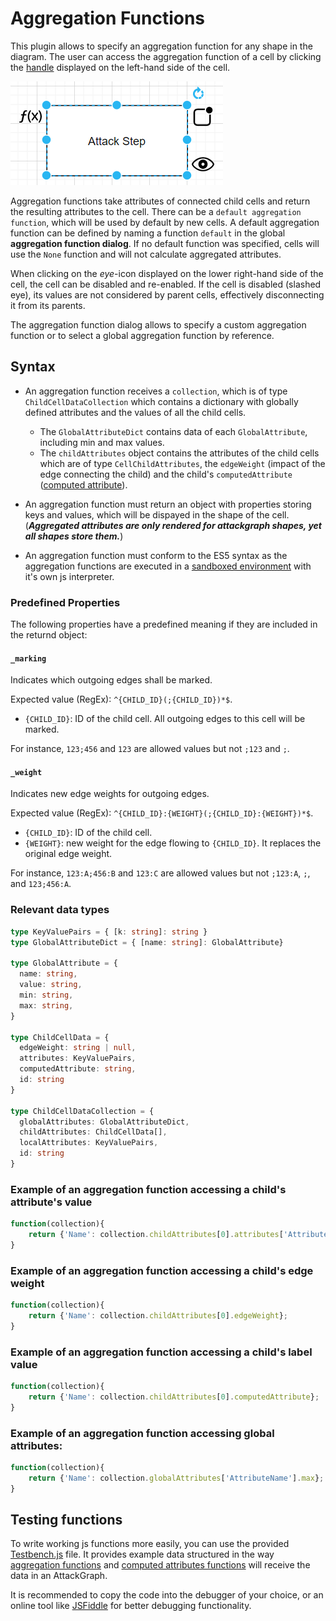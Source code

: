 # Aggregation Functions

This plugin allows to specify an aggregation function for any shape in the diagram. The user can access the aggregation function of a cell by clicking the [handle](technical/plugin.md#ui) displayed on the left-hand side of the cell.

![image of cell handles](images/CellHandles.png)

Aggregation functions take attributes of connected child cells and return the resulting attributes to the cell. There can be a `default aggregation function`, which will be used by default by new cells. A default aggregation function can be defined by naming a function `default` in the global **aggregation function dialog**. If no default function was specified, cells will use the `None` function and will not calculate aggregated attributes.

When clicking on the *eye*-icon displayed on the lower right-hand side of the cell, the cell can be disabled and re-enabled. If the cell is disabled (slashed eye), its values are not considered by parent cells, effectively disconnecting it from its parents.

The aggregation function dialog allows to specify a custom aggregation function or to select a global aggregation function by reference.

## Syntax
- An aggregation function receives a `collection`, which is of type `ChildCellDataCollection` which contains a dictionary with globally defined attributes and the values of all the child cells.
  - The `GlobalAttributeDict` contains data of each `GlobalAttribute`, including min and max values.
  - The `childAttributes` object contains the attributes of the child cells which are of type `CellChildAttributes`, the `edgeWeight` (impact of the edge connecting the child) and the child's `computedAttribute` ([computed attribute](computed_attributes_functions.md)).

- An aggregation function must return an object with properties storing keys and values, which will be dispayed in the shape of the cell. (***Aggregated attributes are only rendered for attackgraph shapes, yet all shapes store them.***)

- An aggregation function must conform to the ES5 syntax as the aggregation functions are executed in a [sandboxed environment](https://github.com/NeilFraser/JS-Interpreter) with it's own js interpreter.

### Predefined Properties

The following properties have a predefined meaning if they are included in the returnd object:

#### `_marking`
Indicates which outgoing edges shall be marked.

Expected value (RegEx): `^{CHILD_ID}(;{CHILD_ID})*$`.<br/>
- `{CHILD_ID}`: ID of the child cell. All outgoing edges to this cell will be marked.

For instance, `123;456` and `123` are allowed values but not `;123` and `;`.

#### `_weight`
Indicates new edge weights for outgoing edges.

Expected value (RegEx): `^{CHILD_ID}:{WEIGHT}(;{CHILD_ID}:{WEIGHT})*$`.<br/>
- `{CHILD_ID}`: ID of the child cell.<br/>
- `{WEIGHT}`: new weight for the edge flowing to `{CHILD_ID}`. It replaces the original edge weight.

For instance, `123:A;456:B` and `123:C` are allowed values but not `;123:A`, `;`, and `123;456:A`.

### Relevant data types
```ts
type KeyValuePairs = { [k: string]: string }
type GlobalAttributeDict = { [name: string]: GlobalAttribute}

type GlobalAttribute = {
  name: string,
  value: string,
  min: string,
  max: string,
}

type ChildCellData = {
  edgeWeight: string | null,
  attributes: KeyValuePairs,
  computedAttribute: string,
  id: string
}

type ChildCellDataCollection = {
  globalAttributes: GlobalAttributeDict,
  childAttributes: ChildCellData[],
  localAttributes: KeyValuePairs,
  id: string
}
```
### Example of an aggregation function accessing a child's attribute's value
```js
function(collection){
    return {'Name': collection.childAttributes[0].attributes['AttributeName'};
}
```
### Example of an aggregation function accessing a child's edge weight
```js
function(collection){
    return {'Name': collection.childAttributes[0].edgeWeight};
}
```
### Example of an aggregation function accessing a child's label value
```js
function(collection){
    return {'Name': collection.childAttributes[0].computedAttribute};
}
```
### Example of an aggregation function accessing global attributes:
```js
function(collection){
    return {'Name': collection.globalAttributes['AttributeName'].max};
}
```

## Testing functions

To write working js functions more easily, you can use the provided [Testbench.js](https://github.com/INCYDE-GmbH/drawio-plugin-attackgraphs/blob/main/TestBench.js) file. It provides example data structured in the way [aggregation functions](aggregation_functions.md) and [computed attributes functions](computed_attributes_functions.md) will receive the data in an AttackGraph.

It is recommended to copy the code into the debugger of your choice, or an online tool like [JSFiddle](https://jsfiddle.net/jsx0hvcw/) for better debugging functionality.
